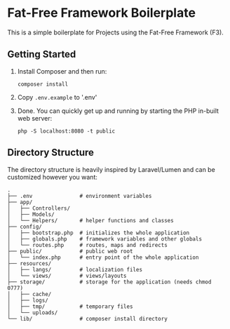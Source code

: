 # Fat-Free Framework Boilerplate

This is a simple boilerplate for Projects using the Fat-Free Framework (F3).

## Getting Started

1. Install Composer and then run:
   ```properties
   composer install
   ```

2. Copy `.env.example` to '.env'

3. Done. You can quickly get up and running by starting the PHP in-built web server:
   ```properties
   php -S localhost:8080 -t public
   ```

## Directory Structure

The directory structure is heavily inspired by Laravel/Lumen and can be customized however you want:
```
.
├── .env               # environment variables
├── app/
│   ├── Controllers/
│   ├── Models/
│   └── Helpers/       # helper functions and classes
├── config/
│   ├── bootstrap.php  # initializes the whole application
│   ├── globals.php    # framework variables and other globals
│   └── routes.php     # routes, maps and redirects
├── public/            # public web root
│   └── index.php      # entry point of the whole application
├── resources/
│   ├── langs/         # localization files
│   └── views/         # views/layouts
├── storage/           # storage for the application (needs chmod 0777)
│   ├── cache/
│   ├── logs/ 
│   ├── tmp/           # temporary files  
│   └── uploads/
└── lib/               # composer install directory
```
